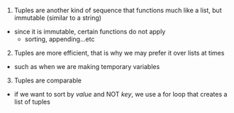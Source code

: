 1. Tuples are another kind of sequence that functions much like a list, but immutable (similar to a string)
  - since it is immutable, certain functions do not apply
    - sorting, appending...etc
2. Tuples are more efficient, that is why we may prefer it over lists at times
  - such as when we are making temporary variables
3. Tuples are comparable
  - if we want to sort by *value* and NOT *key*, we use a for loop that creates a list of tuples
